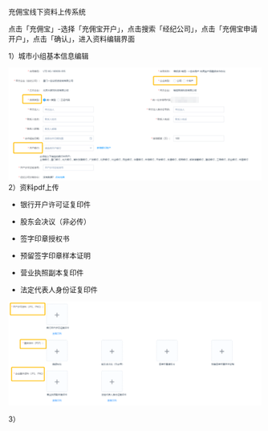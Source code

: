 充佣宝线下资料上传系统

点击「充佣宝」-选择「充佣宝开户」，点击搜索「经纪公司」，点击「充佣宝申请开户」，点击「确认」，进入资料编辑界面

1）城市小组基本信息编辑

![](/2/基本信息2)2）资料pdf上传

* 银行开户许可证复印件

* 股东会决议（非必传）

* 签字印章授权书

* 预留签字印章样本证明

* 营业执照副本复印件

* 法定代表人身份证复印件

![](/1/线下资料1)

3）

